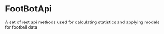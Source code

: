 # FootBotApi
A set of rest api methods used for calculating statistics and applying models for football data 

